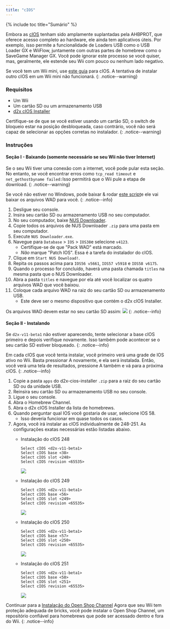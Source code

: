 ```yaml
---
title: "cIOS"
---
```


{% include toc title="Sumário" %}

Embora as [cIOS](https://wiibrew.org/wiki/Custom_IOS) tenham sido amplamente suplantadas pela AHBPROT, que oferece acesso completo ao hardware, ele ainda tem aplicativos úteis. Por exemplo, isso permite a funcionalidade de Loaders USB como o USB Loader GX e WiiFlow, juntamente com outras partes de homebrew como o SaveGame Manager GX. Você pode ignorar este processo se você quiser, mas, geralmente, ele estende seu Wii com pouco ou nenhum lado negativo.

Se você tem um Wii mini, use [este guia](cios-mini) para cIOS. A tentativa de instalar outro cIOS em um Wii mini não funcionará.
{: .notice--warning}

### Requisitos

* Um Wii
* Um cartão SD ou um armazenamento USB
* [d2x cIOS Installer](/assets/files/d2x-cios-installer.zip)

Certifique-se de que se você estiver usando um cartão SD, o switch de bloqueio estar na posição desbloqueada, caso contrário, você não será capaz de selecionar as opções corretas no instalador.
{: .notice--warning}

### Instruções

#### Seção I - Baixando (somente necessário se seu Wii não tiver Internet)

Se o seu Wii tiver uma conexão com a internet, você pode pular esta seção.<br> No entanto, se você encontrar erros como `tcp_read timeout` e `net_gethostbyname failed:`Isso permitirá que o Wii pule a etapa de download.
{: .notice--warning}

Se você não estiver no Windows, pode baixar & rodar [este script](/assets/files/d2x_offline_ios.sh)e ele vai baixar os arquivos WAD para você.
{: .notice--info}

1. Desligue seu console.
1. Insira seu cartão SD ou armazenamento USB no seu computador.
1. No seu computador, baixe [NUS Downloader](https://github.com/WiiDatabase/nusdownloader/releases/latest/download/NUSD-Mod-NUS-Fix.zip).
1. Copie todos os arquivos de NUS Downloader `.zip` para uma pasta em seu computador.
1. Execute `NUS Downloader.exe`.
1. Navegue para `Database` > `IOS` > `IOS38`e selecione `v4123`.
    + Certifique-se de que "Pack WAD" está marcado.
    + *Não* marque "Patch IOS". Essa é a tarefa do instalador do cIOS.
1. Clique em `Start NUS Download!`.
1. Repita os passos acima para `IOS56 v5661`, `IOS57 v5918` e `IOS58 v6175`.
1. Quando o processo for concluído, haverá uma pasta chamada `titles` na mesma pasta que o NUS Downloader.
1. Abra a pasta `titles` e navegue por ela até você localizar os quatro arquivos WAD que você baixou.
1. Coloque cada arquivo WAD na raiz do seu cartão SD ou armazenamento USB.
    + Este deve ser o mesmo dispositivo que contém o d2x cIOS Installer.

Os arquivos WAD devem estar no seu cartão SD assim: ![](/images/cios/d2x_offline_ios.png)
{: .notice--info}

#### Seção II - Instalando

Se `d2x-v11-beta1` não estiver aparecendo, tente selecionar a base cIOS primeiro e depois verifique novamente. Isso também pode acontecer se o seu cartão SD estiver bloqueado.
{: .notice--info}

Em cada cIOS que você tenta instalar, você primeiro verá uma grade de IOS ativo no Wii. Basta pressionar A novamente, e ela será instalada. Então, você verá uma tela de resultados, pressione A também e vá para a próxima cIOS.
{: .notice--info}

1. Copie a pasta `apps` do d2x-cios-installer `.zip` para a raiz do seu cartão SD ou da unidade USB.
1. Reinsira seu cartão SD ou armazenamento USB no seu console.
1. Ligue o seu console.
1. Abra o Homebrew Channel.
1. Abra o d2x cIOS Installer da lista de homebrews.
1. Quando perguntar qual IOS você gostaria de usar, selecione IOS 58.
    + Isso deveria funcionar em quase todos os casos.
1. Agora, você irá instalar as cIOS individualmente de 248-251. As configurações exatas necessárias estão listadas abaixo.
    + Instalação do cIOS 248

        ```
        Select cIOS <d2x-v11-beta1>
        Select cIOS base <38>
        Select cIOS slot <248>
        Select cIOS revision <65535>
        ```

        ![](/images/cios/d2x_v11_248.png)

    + Instalação do cIOS 249

        ```
        Select cIOS <d2x-v11-beta1>
        Select cIOS base <56>
        Select cIOS slot <249>
        Select cIOS revision <65535>
        ```

        ![](/images/cios/d2x_v11_249.png)

    + Instalação do cIOS 250

        ```
        Select cIOS <d2x-v11-beta1>
        Select cIOS base <57>
        Select cIOS slot <250>
        Select cIOS revision <65535>
        ```

        ![](/images/cios/d2x_v11_250.png)

    + Instalação do cIOS 251

        ```
        Select cIOS <d2x-v11-beta1>
        Select cIOS base <58>
        Select cIOS slot <251>
        Select cIOS revision <65535>
        ```

        ![](/images/cios/d2x_v11_251.png)

Continuar para a  [Instalação do Open Shop Channel](osc) Agora que seu Wii tem proteção adequada de bricks, você pode instalar o Open Shop Channel, um repositório confiável para homebrews que pode ser acessado dentro e fora do Wii.
{: .notice--info}
